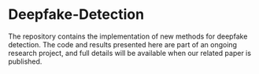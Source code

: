 # Deepfake-Detection
The repository contains the implementation of new methods for deepfake detection. The code and results presented here are part of an ongoing research project, and full details will be available when our related paper is published.
